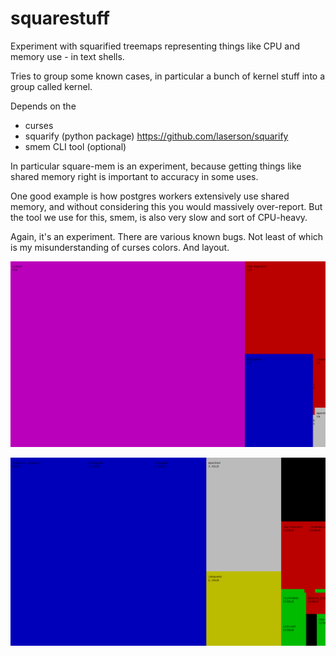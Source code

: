 # squarestuff

Experiment with squarified treemaps representing things like CPU and memory use - in text shells.

Tries to group some known cases, in particular a bunch of kernel stuff into a group called kernel.

Depends on the
- curses
- squarify (python package)   https://github.com/laserson/squarify
- smem CLI tool (optional)


In particular square-mem is an experiment, because getting things like shared memory right is important to accuracy in some uses.

One good example is how postgres workers extensively use shared memory, and without considering this you would massively over-report. But the tool we use for this, smem, is also very slow and sort of CPU-heavy.



Again, it's an experiment. There are various known bugs. 
Not least of which is my misunderstanding of curses colors. And layout.

![CPU screenshot](/screenshots/square-cpu.png?raw=true)

![memory screenshot](/screenshots/square-mem.png?raw=true)

